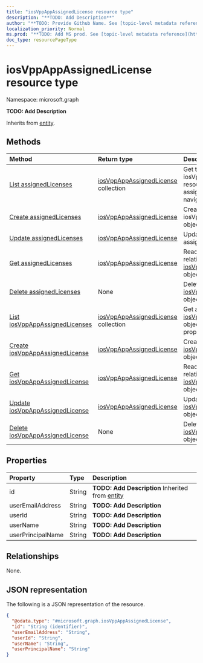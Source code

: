 ```yaml
---
title: "iosVppAppAssignedLicense resource type"
description: "**TODO: Add Description**"
author: "**TODO: Provide Github Name. See [topic-level metadata reference](https://msgo.azurewebsites.net/add/document/guidelines/metadata.html#topic-level-metadata)**"
localization_priority: Normal
ms.prod: "**TODO: Add MS prod. See [topic-level metadata reference](https://msgo.azurewebsites.net/add/document/guidelines/metadata.html#topic-level-metadata)**"
doc_type: resourcePageType
---
```


# iosVppAppAssignedLicense resource type

Namespace: microsoft.graph

**TODO: Add Description**


Inherits from [entity](../resources/entity.md).

## Methods
|Method|Return type|Description|
|:---|:---|:---|
|[List assignedLicenses](../api/iosvppapp-list-assignedlicenses.md)|[iosVppAppAssignedLicense](../resources/intune-iosvppappassignedlicense.md) collection|Get the iosVppAppAssignedLicense resources from the assignedLicenses navigation property.|
|[Create assignedLicenses](../api/iosvppapp-post-assignedlicenses.md)|[iosVppAppAssignedLicense](../resources/intune-iosvppappassignedlicense.md)|Create a new iosVppAppAssignedLicense object.|
|[Update assignedLicenses](../api/iosvppapp-update-assignedlicenses.md)|[iosVppAppAssignedLicense](../resources/intune-iosvppappassignedlicense.md)|Update the properties of an assignedLicenses object.|
|[Get assignedLicenses](../api/iosvppapp-get-iosvppappassignedlicense.md)|[iosVppAppAssignedLicense](../resources/intune-iosvppappassignedlicense.md)|Read the properties and relationships of an [iosVppAppAssignedLicense](../resources/intune-iosvppappassignedlicense.md) object.|
|[Delete assignedLicenses](../api/iosvppapp-delete-assignedlicenses.md)|None|Delete an [iosVppAppAssignedLicense](../resources/intune-iosvppappassignedlicense.md) object.|
|[List iosVppAppAssignedLicenses](../api/intune-iosvppappassignedlicense-list.md)|[iosVppAppAssignedLicense](../resources/intune-iosvppappassignedlicense.md) collection|Get a list of the [iosVppAppAssignedLicense](../resources/iosvppappassignedlicense.md) objects and their properties.|
|[Create iosVppAppAssignedLicense](../api/intune-iosvppappassignedlicense-create.md)|[iosVppAppAssignedLicense](../resources/intune-iosvppappassignedlicense.md)|Create a new [iosVppAppAssignedLicense](../resources/intune-iosvppappassignedlicense.md) object.|
|[Get iosVppAppAssignedLicense](../api/intune-iosvppappassignedlicense-get.md)|[iosVppAppAssignedLicense](../resources/intune-iosvppappassignedlicense.md)|Read the properties and relationships of an [iosVppAppAssignedLicense](../resources/intune-iosvppappassignedlicense.md) object.|
|[Update iosVppAppAssignedLicense](../api/intune-iosvppappassignedlicense-update.md)|[iosVppAppAssignedLicense](../resources/intune-iosvppappassignedlicense.md)|Update the properties of an [iosVppAppAssignedLicense](../resources/intune-iosvppappassignedlicense.md) object.|
|[Delete iosVppAppAssignedLicense](../api/intune-iosvppappassignedlicense-delete.md)|None|Deletes an [iosVppAppAssignedLicense](../resources/intune-iosvppappassignedlicense.md) object.|

## Properties
|Property|Type|Description|
|:---|:---|:---|
|id|String|**TODO: Add Description** Inherited from [entity](../resources/entity.md)|
|userEmailAddress|String|**TODO: Add Description**|
|userId|String|**TODO: Add Description**|
|userName|String|**TODO: Add Description**|
|userPrincipalName|String|**TODO: Add Description**|

## Relationships
None.

## JSON representation
The following is a JSON representation of the resource.
<!-- {
  "blockType": "resource",
  "keyProperty": "id",
  "@odata.type": "microsoft.graph.iosVppAppAssignedLicense",
  "baseType": "microsoft.graph.entity",
  "openType": false
}
-->
``` json
{
  "@odata.type": "#microsoft.graph.iosVppAppAssignedLicense",
  "id": "String (identifier)",
  "userEmailAddress": "String",
  "userId": "String",
  "userName": "String",
  "userPrincipalName": "String"
}
```

